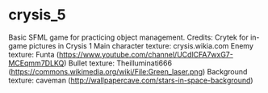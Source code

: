 # crysis_5
Basic SFML game for practicing object management.
Credits:
Crytek for in-game pictures in Crysis 1
Main character texture: crysis.wikia.com
Enemy texture: Funta (https://www.youtube.com/channel/UCdlCFA7wxG7-MCEqmm7DLKQ)
Bullet texture: Theilluminati666 (https://commons.wikimedia.org/wiki/File:Green_laser.png)
Background texture: caveman (http://wallpapercave.com/stars-in-space-background)